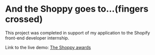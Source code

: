 # And the Shoppy goes to...(fingers crossed)

This project was completed in support of my application to the Shopify front-end developer internship. 

Link to the live demo: [The Shoppy awards](https://shoppies-omar.netlify.app/)
